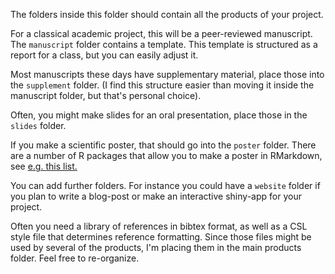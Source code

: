The folders inside this folder should contain all the products of your project.

For a classical academic project, this will be a peer-reviewed manuscript. 
The `manuscript` folder contains a template. This template is structured as a report for a class, but you can easily adjust it.

Most manuscripts these days have supplementary material, place those into the `supplement` folder. (I find this structure easier than moving it inside the manuscript folder, but that's personal choice).

Often, you might make slides for an oral presentation, place those in the `slides` folder. 

If you make a scientific poster, that should go into the `poster` folder. There are a number of R packages that allow you to make a poster in RMarkdown, see [e.g. this list.
](https://gist.github.com/Pakillo/4854e5d760351206084f6be8abe476b2)

You can add further folders. For instance you could have a `website` folder if you plan to write a blog-post or make an interactive shiny-app for your project.  

Often you need a library of references in bibtex format, as well as a CSL style file that determines reference formatting. Since those files might be used by several of the products, I'm placing them in the main products folder. Feel free to re-organize.